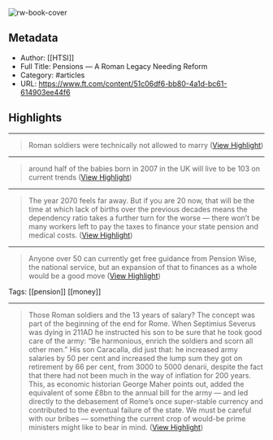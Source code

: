 ![rw-book-cover](https://readwise-assets.s3.amazonaws.com/static/images/article2.74d541386bbf.png)

## Metadata
- Author: [[HTSI]]
- Full Title: Pensions — A Roman Legacy Needing Reform
- Category: #articles
- URL: https://www.ft.com/content/51c06df6-bb80-4a1d-bc61-614903ee44f6

## Highlights
***

> Roman soldiers were technically not allowed to marry ([View Highlight](https://instapaper.com/read/1523751064/20149601))

***

> around half of the babies born in 2007 in the UK will live to be 103 on current trends ([View Highlight](https://instapaper.com/read/1523751064/20149682))

***

> The year 2070 feels far away. But if you are 20 now, that will be the time at which lack of births over the previous decades means the dependency ratio takes a further turn for the worse — there won’t be many workers left to pay the taxes to finance your state pension and medical costs. ([View Highlight](https://instapaper.com/read/1523751064/20149705))

***

> Anyone over 50 can currently get free guidance from Pension Wise, the national service, but an expansion of that to finances as a whole would be a good move ([View Highlight](https://instapaper.com/read/1523751064/20149719))

Tags: [[pension]] [[money]] 

***

> Those Roman soldiers and the 13 years of salary? The concept was part of the beginning of the end for Rome. When Septimius Severus was dying in 211AD he instructed his son to be sure that he took good care of the army: “Be harmonious, enrich the soldiers and scorn all other men.”
> His son Caracalla, did just that: he increased army salaries by 50 per cent and increased the lump sum they got on retirement by 66 per cent, from 3000 to 5000 denarii, despite the fact that there had not been much in the way of inflation for 200 years.
> This, as economic historian George Maher points out, added the equivalent of some £8bn to the annual bill for the army — and led directly to the debasement of Rome’s once super-stable currency and contributed to the eventual failure of the state. We must be careful with our bribes — something the current crop of would-be prime ministers might like to bear in mind. ([View Highlight](https://instapaper.com/read/1523751064/20149733))

